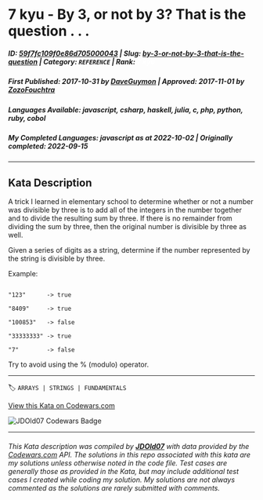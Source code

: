 # 7 kyu - By 3, or not by 3?  That is the question . . .

##### **ID**: [59f7fc109f0e86d705000043](https://www.codewars.com/kata/59f7fc109f0e86d705000043) | **Slug**: [by-3-or-not-by-3-that-is-the-question](https://www.codewars.com/kata/59f7fc109f0e86d705000043) | **Category**: `REFERENCE` | **Rank**: <span style="color:white">7 kyu</span>

##### **First Published**: 2017-10-31 ***by*** [DaveGuymon](https://www.codewars.com/users/DaveGuymon) | **Approved**: 2017-11-01 ***by*** [ZozoFouchtra](https://www.codewars.com/users/ZozoFouchtra)

##### **Languages Available**: javascript, csharp, haskell, julia, c, php, python, ruby, cobol

##### **My Completed Languages**: javascript ***as at*** 2022-10-02 | **Originally completed**: 2022-09-15

---

## Kata Description


A trick I learned in elementary school to determine whether or not a number was divisible by three is to add all of the integers in the number together and to divide the resulting sum by three. If there is no remainder from dividing the sum by three, then the original number is divisible by three as well.



Given a series of digits as a string, determine if the number represented by the string is divisible by three.



Example:



```

"123"      -> true

"8409"     -> true

"100853"   -> false

"33333333" -> true

"7"        -> false

```



Try to avoid using the % (modulo) operator.  

---


🏷 `ARRAYS | STRINGS | FUNDAMENTALS`


[View this Kata on Codewars.com](https://www.codewars.com/kata/59f7fc109f0e86d705000043)

![](https://www.codewars.com/users/jdold07/badges/large "JDOld07 Codewars Badge")

---

###### *This Kata description was compiled by [**JDOld07**](https://tpstech.dev) with data provided by the [Codewars.com](https://www.codewars.com) API.  The solutions in this repo associated with this kata are my solutions unless otherwise noted in the code file.  Test cases are generally those as provided in the Kata, but may include additional test cases I created while coding my solution.  My solutions are not always commented as the solutions are rarely submitted with comments.*
